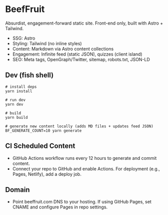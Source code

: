 # BeefFruit

Absurdist, engagement-forward static site. Front-end only, built with Astro + Tailwind.

- SSG: Astro
- Styling: Tailwind (no inline styles)
- Content: Markdown via Astro content collections
- Engagement: Infinite feed (static JSON), quizzes (client island)
- SEO: Meta tags, OpenGraph/Twitter, sitemap, robots.txt, JSON-LD

## Dev (fish shell)

```fish
# install deps
yarn install

# run dev
yarn dev

# build
yarn build

# generate new content locally (adds MD files + updates feed JSON)
BF_GENERATE_COUNT=10 yarn generate
```

## CI Scheduled Content

- GitHub Actions workflow runs every 12 hours to generate and commit content.
- Connect your repo to GitHub and enable Actions. For deployment (e.g., Pages, Netlify), add a deploy job.

## Domain

- Point beeffruit.com DNS to your hosting. If using GitHub Pages, set CNAME and configure Pages in repo settings.

